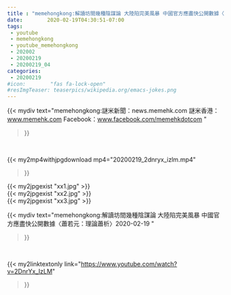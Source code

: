 ```yaml
---
title : "memehongkong:解讀坊間幾種陰謀論 大陸陷完美風暴 中國官方應盡快公開數據〈蕭若元：理論蕭析〉2020-02-19 "
date:        2020-02-19T04:30:51-07:00
tags:
 - youtube
 - memehongkong
 - youtube_memehongkong
 - 202002
 - 20200219
 - 20200219_04
categories:
 - 20200219
#icon:        "fas fa-lock-open"
#resImgTeaser: teaserpics/wikipedia.org/emacs-jokes.png
---
```


{{< mydiv text="memehongkong:謎米新聞：news.memehk.com 謎米香港： www.memehk.com Facebook：www.facebook.com/memehkdotcom "
>}}
<br>


{{< my2mp4withjpgdownload mp4="20200219_2dnryx_izlm.mp4"
>}}

{{< my2jpgexist "xx1.jpg" >}}<br>
{{< my2jpgexist "xx2.jpg" >}}<br>
{{< my2jpgexist "xx3.jpg" >}}<br>



{{< mydiv text="memehongkong:解讀坊間幾種陰謀論 大陸陷完美風暴 中國官方應盡快公開數據〈蕭若元：理論蕭析〉2020-02-19 "
>}}
<br>

{{< my2linktextonly link="https://www.youtube.com/watch?v=2DnrYx_IzLM"
>}}


<br>

